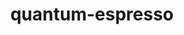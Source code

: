 ---
title: "quantum-espresso"
layout: cache
categories: [package, develop-2023-11-05]
meta: {"versions": ["7.2"], "compilers": ["gcc@=11.4.0", "gcc@=7.3.1", "gcc@=9.4.0", "oneapi@=2023.2.0"], "oss": ["amzn2", "ubuntu20.04"], "platforms": ["linux"], "targets": ["aarch64", "neoverse_n1", "neoverse_v1", "ppc64le", "x86_64_v3"], "stacks": ["aws-isc", "aws-isc-aarch64", "e4s", "e4s-neoverse_v1", "e4s-oneapi", "e4s-power", "root"], "num_specs": 7, "num_specs_by_stack": {"root": 7, "aws-isc-aarch64": 2, "aws-isc": 1, "e4s-neoverse_v1": 1, "e4s-power": 1, "e4s": 1, "e4s-oneapi": 1}}
spec_details: [{"hash": "ekckip77qvcac4cu2a2d2vgj6l6zicta", "compiler": "gcc@=7.3.1", "versions": ["7.2"], "os": "amzn2", "platform": "linux", "target": "aarch64", "variants": ["build_system=cmake", "build_type=Release", "~elpa", "+epw", "generator=make", "hdf5=none", "~ipo", "~libxc", "+mpi", "~nvtx", "+openmp", "+patch", "~qmcpack", "+scalapack"], "stacks": ["root", "aws-isc-aarch64"], "size": "-", "tarball": "https://binaries.spack.io/develop-2023-11-05/build_cache/linux-amzn2-aarch64/gcc-7.3.1/quantum-espresso-7.2/linux-amzn2-aarch64-gcc-7.3.1-quantum-espresso-7.2-ekckip77qvcac4cu2a2d2vgj6l6zicta.spack"}, {"hash": "poxeiizffjlxrjuwfxe2v52plf7gufsi", "compiler": "gcc@=7.3.1", "versions": ["7.2"], "os": "amzn2", "platform": "linux", "target": "neoverse_n1", "variants": ["build_system=cmake", "build_type=Release", "~elpa", "+epw", "generator=make", "hdf5=none", "~ipo", "~libxc", "+mpi", "~nvtx", "+openmp", "+patch", "~qmcpack", "+scalapack"], "stacks": ["root", "aws-isc-aarch64"], "size": "-", "tarball": "https://binaries.spack.io/develop-2023-11-05/build_cache/linux-amzn2-neoverse_n1/gcc-7.3.1/quantum-espresso-7.2/linux-amzn2-neoverse_n1-gcc-7.3.1-quantum-espresso-7.2-poxeiizffjlxrjuwfxe2v52plf7gufsi.spack"}, {"hash": "6v7x3kxjpppufm6biny2qddzwiy75kfb", "compiler": "gcc@=7.3.1", "versions": ["7.2"], "os": "amzn2", "platform": "linux", "target": "x86_64_v3", "variants": ["build_system=cmake", "build_type=Release", "~elpa", "+epw", "generator=make", "hdf5=none", "~ipo", "~libxc", "+mpi", "~nvtx", "+openmp", "+patch", "~qmcpack", "+scalapack"], "stacks": ["root", "aws-isc"], "size": "-", "tarball": "https://binaries.spack.io/develop-2023-11-05/build_cache/linux-amzn2-x86_64_v3/gcc-7.3.1/quantum-espresso-7.2/linux-amzn2-x86_64_v3-gcc-7.3.1-quantum-espresso-7.2-6v7x3kxjpppufm6biny2qddzwiy75kfb.spack"}, {"hash": "rqhdtfsbqii7djva2e7ojd4enjldt2o6", "compiler": "gcc@=11.4.0", "versions": ["7.2"], "os": "ubuntu20.04", "platform": "linux", "target": "neoverse_v1", "variants": ["build_system=cmake", "build_type=Release", "~elpa", "+epw", "generator=make", "hdf5=none", "~ipo", "~libxc", "+mpi", "~nvtx", "+openmp", "+patch", "~qmcpack", "+scalapack"], "stacks": ["e4s-neoverse_v1", "root"], "size": "-", "tarball": "https://binaries.spack.io/develop-2023-11-05/build_cache/linux-ubuntu20.04-neoverse_v1/gcc-11.4.0/quantum-espresso-7.2/linux-ubuntu20.04-neoverse_v1-gcc-11.4.0-quantum-espresso-7.2-rqhdtfsbqii7djva2e7ojd4enjldt2o6.spack"}, {"hash": "d6g6sjp7ns6netetqihxkncf3pcyrrow", "compiler": "gcc@=9.4.0", "versions": ["7.2"], "os": "ubuntu20.04", "platform": "linux", "target": "ppc64le", "variants": ["build_system=cmake", "build_type=Release", "~elpa", "+epw", "generator=make", "hdf5=none", "~ipo", "~libxc", "+mpi", "~nvtx", "+openmp", "+patch", "~qmcpack", "+scalapack"], "stacks": ["e4s-power", "root"], "size": "-", "tarball": "https://binaries.spack.io/develop-2023-11-05/build_cache/linux-ubuntu20.04-ppc64le/gcc-9.4.0/quantum-espresso-7.2/linux-ubuntu20.04-ppc64le-gcc-9.4.0-quantum-espresso-7.2-d6g6sjp7ns6netetqihxkncf3pcyrrow.spack"}, {"hash": "l6tlkn72jvw5vd46vej52yll2hobmy6z", "compiler": "gcc@=11.4.0", "versions": ["7.2"], "os": "ubuntu20.04", "platform": "linux", "target": "x86_64_v3", "variants": ["build_system=cmake", "build_type=Release", "~elpa", "+epw", "generator=make", "hdf5=none", "~ipo", "~libxc", "+mpi", "~nvtx", "+openmp", "+patch", "~qmcpack", "+scalapack"], "stacks": ["root", "e4s"], "size": "-", "tarball": "https://binaries.spack.io/develop-2023-11-05/build_cache/linux-ubuntu20.04-x86_64_v3/gcc-11.4.0/quantum-espresso-7.2/linux-ubuntu20.04-x86_64_v3-gcc-11.4.0-quantum-espresso-7.2-l6tlkn72jvw5vd46vej52yll2hobmy6z.spack"}, {"hash": "nkfp75nydape5y7ghg4nebfb3ugfumvb", "compiler": "oneapi@=2023.2.0", "versions": ["7.2"], "os": "ubuntu20.04", "platform": "linux", "target": "x86_64_v3", "variants": ["build_system=cmake", "build_type=Release", "~elpa", "+epw", "generator=make", "hdf5=none", "~ipo", "~libxc", "+mpi", "~nvtx", "+openmp", "+patch", "~qmcpack", "+scalapack"], "stacks": ["e4s-oneapi", "root"], "size": "-", "tarball": "https://binaries.spack.io/develop-2023-11-05/build_cache/linux-ubuntu20.04-x86_64_v3/oneapi-2023.2.0/quantum-espresso-7.2/linux-ubuntu20.04-x86_64_v3-oneapi-2023.2.0-quantum-espresso-7.2-nkfp75nydape5y7ghg4nebfb3ugfumvb.spack"}]
---